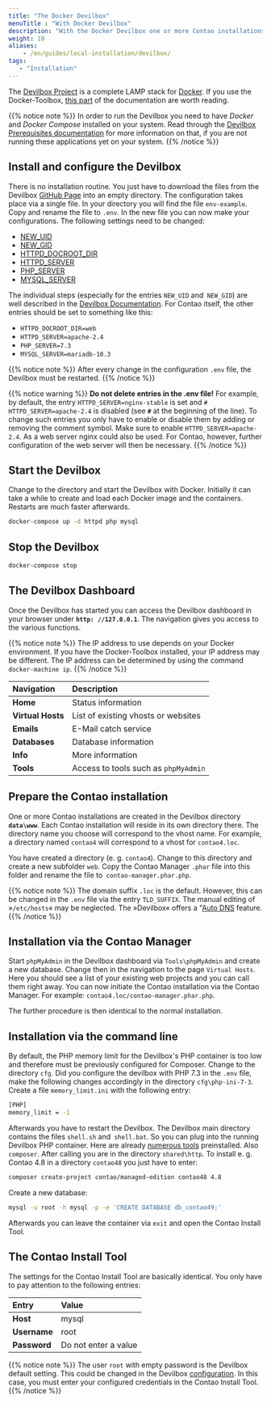 ```yaml
---
title: "The Docker Devilbox"
menuTitle : "With Docker Devilbox"
description: "With the Docker Devilbox one or more Contao installations can be installed and maintained locally."
weight: 10
aliases:
    - /en/guides/local-installation/devilbox/
tags: 
   - "Installation"
---
```


The [Devilbox Project](http://devilbox.org/) is a complete LAMP stack for [Docker](https://www.docker.com/).
If you use the Docker-Toolbox, [this part](https://devilbox.readthedocs.io/en/latest/howto/docker-toolbox/docker-toolbox-and-the-devilbox.html#howto-docker-toolbox-and-the-devilbox) of the documentation are worth reading.

{{% notice note %}}
In order to run the Devilbox you need to have _Docker_ and _Docker Compose_ installed on your system. Read through the
[Devilbox Prerequisites documentation](https://devilbox.readthedocs.io/en/latest/getting-started/prerequisites.html) for 
more information on that, if you are not running these applications yet on your system.
{{% /notice %}}


## Install and configure the Devilbox

There is no installation routine. You just have to download the files from the Devilbox [GitHub Page](https://github.com/cytopia/devilbox) into an empty directory. The configuration takes place via a single file. In your directory you will find the file `env-example`. Copy and rename
the file to `.env`. In the new file you can now make your configurations. The following settings need to be changed:

* [NEW_UID](https://devilbox.readthedocs.io/en/latest/configuration-files/env-file.html#new-uid)
* [NEW_GID](https://devilbox.readthedocs.io/en/latest/configuration-files/env-file.html#new-gid)
* [HTTPD_DOCROOT_DIR](https://devilbox.readthedocs.io/en/latest/configuration-files/env-file.html#httpd-docroot-dir)
* [HTTPD_SERVER](https://devilbox.readthedocs.io/en/latest/configuration-files/env-file.html#httpd-server)
* [PHP_SERVER](https://devilbox.readthedocs.io/en/latest/configuration-files/env-file.html#php-server)
* [MYSQL_SERVER](https://devilbox.readthedocs.io/en/latest/configuration-files/env-file.html#mysql-server)

The individual steps (especially for the entries `NEW_UID` and` NEW_GID`) are well described in the [Devilbox Documentation](https://devilbox.readthedocs.io/en/latest/getting-started/install-the-devilbox.html#set-uid-and-gid). For Contao itself, the other entries should be set to something like this:

- `HTTPD_DOCROOT_DIR=web`
- `HTTPD_SERVER=apache-2.4`
- `PHP_SERVER=7.3`
- `MYSQL_SERVER=mariadb-10.3`

{{% notice note %}}
After every change in the configuration `.env` file, the Devilbox must be restarted.
{{% /notice %}}

{{% notice warning %}}
**Do not delete entries in the .env file!** For example, by default, the entry `HTTPD_SERVER=nginx-stable`
is set and `# HTTPD_SERVER=apache-2.4` is disabled (see **` # `** at the beginning of the line). To change such
entries you only have to enable or disable them by adding or removing the comment symbol. Make sure to enable `HTTPD_SERVER=apache-2.4`. As a web server nginx
could also be used. For Contao, however, further configuration of the web server will then be necessary.
{{% /notice %}}


## Start the Devilbox

Change to the directory and start the Devilbox with Docker. Initially it can take a while to create and load 
each Docker image and the containers. Restarts are much faster afterwards.

```bash
docker-compose up -d httpd php mysql
```


## Stop the Devilbox

```bash
docker-compose stop
```


## The Devilbox Dashboard

Once the Devilbox has started you can access the Devilbox dashboard in your browser under **`http: //127.0.0.1`**. The navigation gives you access to the various functions.

{{% notice note %}}
The IP address to use depends on your Docker environment. If you have the Docker-Toolbox installed, your IP address 
may be different. The IP address can be determined by using the command `docker-machine ip`.
{{% /notice %}}

| Navigation          | Description                                |
|:--------------------|:-------------------------------------------|
| **Home**            | Status information                         |
| **Virtual Hosts**   | List of existing vhosts or websites        |
| **Emails**          | E-Mail catch service                       |
| **Databases**       | Database information                       |
| **Info**            | More information                           |
| **Tools**           | Access to tools such as `phpMyAdmin`       |


## Prepare the Contao installation

One or more Contao installations are created in the Devilbox directory **`data\www`**. Each Contao installation will
reside in its own directory there. The directory name you choose will correspond to the vhost name. For example, a
directory named `contao4` will correspond to a vhost for `contao4.loc`. 

You have created a directory (e. g. `contao4`). Change to this directory and create a new subfolder `web`. Copy the 
Contao Manager `.phar` file into this folder and rename the file to` contao-manager.phar.php`.

{{% notice note %}}
The domain suffix `.loc` is the default. However, this can be changed in the `.env` file via the entry `TLD_SUFFIX`.
The manual editing of »`/etc/hosts`« may be neglected. The »Devilbox« offers a 
"[Auto DNS](https://devilbox.readthedocs.io/en/latest/intermediate/setup-auto-dns.html) feature. 
{{% /notice %}}


## Installation via the Contao Manager

Start `phpMyAdmin` in the Devilbox dashboard via `Tools\phpMyAdmin` and create a new database. Change then
in the navigation to the page `Virtual Hosts`. Here you should see a list of your existing web projects
and you can call them right away. You can now initiate the Contao installation via the Contao Manager. For example: `contao4.loc/contao-manager.phar.php`.

The further procedure is then identical to the normal installation.


## Installation via the command line

By default, the PHP memory limit for the Devilbox's PHP container is too low and therefore must be previously configured for Composer.
Change to the directory `cfg`. Did you configure the devilbox with PHP 7.3 in the `.env` file, make the following changes 
accordingly in the directory `cfg\php-ini-7-3`. Create a file `memory_limit.ini` with the following entry:

```bash
[PHP]
memory_limit = -1
```

Afterwards you have to restart the Devilbox. The Devilbox main directory contains the files `shell.sh` and` shell.bat`.
So you can plug into the running Devilbox PHP container. Here are already [numerous tools](https://devilbox.readthedocs.io/en/latest/readings/available-tools.html) preinstalled. Also `composer`. After calling you are in the directory `shared\http`. To install e. g. Contao 4.8 in a directory `contao48` you just have to enter:

```bash
composer create-project contao/managed-edition contao48 4.8
```

Create a new database:

```bash
mysql -u root -h mysql -p -e 'CREATE DATABASE db_contao49;'
```

Afterwards you can leave the container via `exit` and open the Contao Install Tool.


## The Contao Install Tool

The settings for the Contao Install Tool are basically identical. You only have to pay attention to the following entries:

| Entry               | Value                 |
|:--------------------|:----------------------|
| **Host**            | mysql                 |
| **Username**    | root                  |
| **Password**        | Do not enter a value  |

{{% notice note %}}
The user `root` with empty password is the Devilbox default setting. This could be changed in the Devilbox [configuration](https://devilbox.readthedocs.io/en/latest/support/faq.html#can-i-change-the-mysql-root-password). In this case, you must enter your configured credentials in the Contao Install Tool.
{{% /notice %}}
